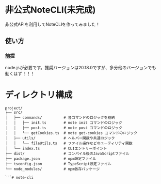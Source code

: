 # 非公式NoteCLI(未完成)
非公式APIを利用してNoteCLIを作ってみました！

## 使い方
### 前提
node.jsが必要です。推奨バージョンは20.18.0ですが、多分他のバージョンでも動くはず！！！
###  

# ディレクトリ構成
```
project/
├── src/
│   ├── commands/          # 各コマンドのロジックを格納
│   │   ├── init.ts        # note init コマンドのロジック
│   │   ├── post.ts        # note post コマンドのロジック
│   │   └── getCookies.ts  # note get-cookies コマンドのロジック
│   ├── utils/             # ヘルパー関数や共通ロジック
│   │   └── fileUtils.ts   # ファイル操作などのユーティリティ関数
│   └── index.ts           # CLIエントリーポイント
├── dist/                  # コンパイル後のJavaScriptファイル
├── package.json           # npm設定ファイル
├── tsconfig.json          # TypeScript設定ファイル
└── node_modules/          # npm依存パッケージ

```# note-cli
